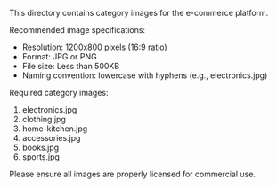 This directory contains category images for the e-commerce platform.

Recommended image specifications:
- Resolution: 1200x800 pixels (16:9 ratio)
- Format: JPG or PNG
- File size: Less than 500KB
- Naming convention: lowercase with hyphens (e.g., electronics.jpg)

Required category images:
1. electronics.jpg
2. clothing.jpg
3. home-kitchen.jpg
4. accessories.jpg
5. books.jpg
6. sports.jpg

Please ensure all images are properly licensed for commercial use.